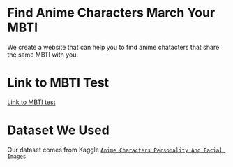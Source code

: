 # Find Anime Characters March Your MBTI
We create a website that can help you to find anime chatacters that share the same MBTI with you.

# Link to MBTI Test
[Link to MBTI test](https://www.16personalities.com/?gad_source=1&gbraid=0AAAAACvYvISIRGYOo9EUBAQdzx9gtyEQI&gclid=Cj0KCQjw782_BhDjARIsABTv_JD7bZrb1DTRrpX3XHBZmCpxAM6zfRwRAFYL77sscdOI_j7RsrjDpSQaAl5bEALw_wcB)

# Dataset We Used
Our dataset comes from Kaggle [`Anime Characters Personality And Facial Images`](https://www.kaggle.com/datasets/tianyimasf/anime-characters?resource=download)